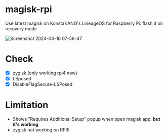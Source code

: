 # magisk-rpi
Use latest magisk on KonstaKANG's LineageOS for Raspberry Pi.
flash it on recovery mode

![Screenshot 2024-04-16 07-56-47](https://github.com/d3vdev/magisk-rpi/assets/68425571/7cfe5913-839c-4f94-ac34-93bf608783f4)

# Check

- [x] zygisk (only working rpi4 now)
- [x] LSposed
- [x] DisableFlagSecure-LSPosed

# Limitation

- Shows "Requires Additional Setup" popup when open magisk app. **but it's working**
- zygisk not working on RPI5
